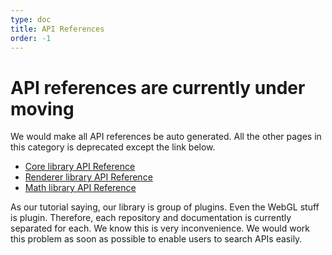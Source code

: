 ```yaml
---
type: doc
title: API References
order: -1
---
```


# API references are currently under moving

We would make all API references be auto generated.
All the other pages in this category is deprecated except the link below.

* [Core library API Reference](http://api.grimoire.gl/core/)
* [Renderer library API Reference](http://api.grimoire.gl/grimoirejs-fundamental/)
* [Math library API Reference](http://api.grimoire.gl/grimoirejs-math/)

As our tutorial saying, our library is group of plugins. Even the WebGL stuff is plugin.
Therefore, each repository and documentation is currently separated for each.
We know this is very inconvenience. We would work this problem as soon as possible to enable users to search APIs easily.
